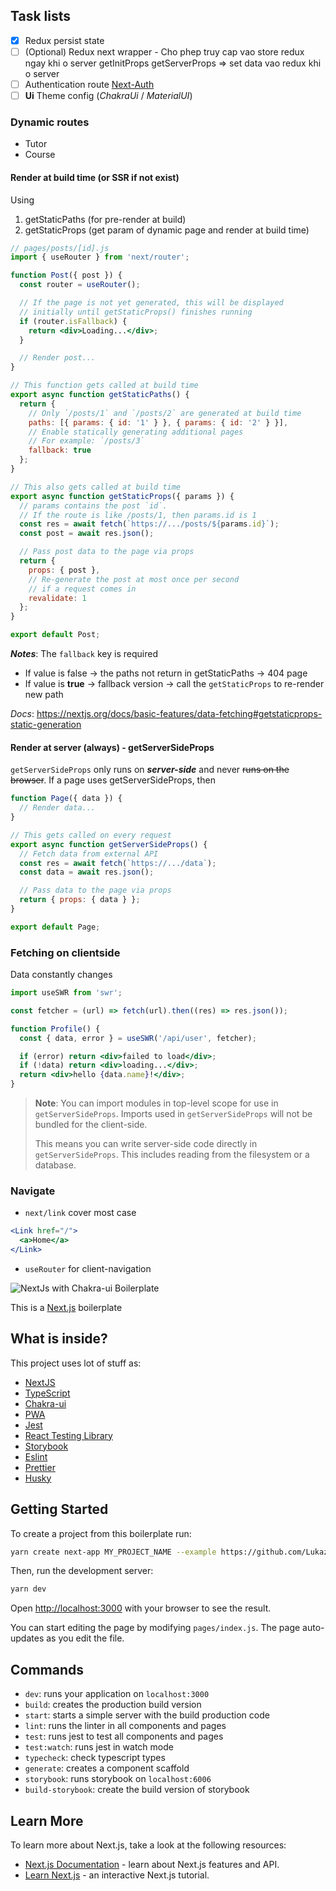 ## Task lists

- [x] Redux persist state
- [ ] (Optional) Redux next wrapper - Cho phep truy cap vao store redux ngay khi o server
      getInitProps getServerProps => set data vao redux khi o server
- [ ] Authentication route
  [Next-Auth](https://next-auth.js.org/getting-started/introduction)
- [ ] **Ui** Theme config (_ChakraUi_ / _MaterialUI_)

### Dynamic routes

- Tutor
- Course

#### Render at build time (or SSR if not exist)

Using

1. getStaticPaths (for pre-render at build)
2. getStaticProps (get param of dynamic page and render at build time)

```jsx
// pages/posts/[id].js
import { useRouter } from 'next/router';

function Post({ post }) {
  const router = useRouter();

  // If the page is not yet generated, this will be displayed
  // initially until getStaticProps() finishes running
  if (router.isFallback) {
    return <div>Loading...</div>;
  }

  // Render post...
}

// This function gets called at build time
export async function getStaticPaths() {
  return {
    // Only `/posts/1` and `/posts/2` are generated at build time
    paths: [{ params: { id: '1' } }, { params: { id: '2' } }],
    // Enable statically generating additional pages
    // For example: `/posts/3`
    fallback: true
  };
}

// This also gets called at build time
export async function getStaticProps({ params }) {
  // params contains the post `id`.
  // If the route is like /posts/1, then params.id is 1
  const res = await fetch(`https://.../posts/${params.id}`);
  const post = await res.json();

  // Pass post data to the page via props
  return {
    props: { post },
    // Re-generate the post at most once per second
    // if a request comes in
    revalidate: 1
  };
}

export default Post;
```

**_Notes_**: The `fallback` key is required

- If value is false -> the paths not return in getStaticPaths -> 404 page
- If value is **true** -> fallback version -> call the `getStaticProps` to re-render new path

_Docs_: https://nextjs.org/docs/basic-features/data-fetching#getstaticprops-static-generation

#### Render at server (always) - getServerSideProps

`getServerSideProps` only runs on **_server-side_** and never ~~runs on the browser~~. If a page uses getServerSideProps, then

```jsx
function Page({ data }) {
  // Render data...
}

// This gets called on every request
export async function getServerSideProps() {
  // Fetch data from external API
  const res = await fetch(`https://.../data`);
  const data = await res.json();

  // Pass data to the page via props
  return { props: { data } };
}

export default Page;
```

### Fetching on clientside

Data constantly changes

```jsx
import useSWR from 'swr';

const fetcher = (url) => fetch(url).then((res) => res.json());

function Profile() {
  const { data, error } = useSWR('/api/user', fetcher);

  if (error) return <div>failed to load</div>;
  if (!data) return <div>loading...</div>;
  return <div>hello {data.name}!</div>;
}
```

> **Note**: You can import modules in top-level scope for use in `getServerSideProps`. Imports used in `getServerSideProps` will not be bundled for the client-side.
>
> This means you can write server-side code directly in `getServerSideProps`. This includes reading from the filesystem or a database.

### Navigate

- `next/link` cover most case

```jsx
<Link href="/">
  <a>Home</a>
</Link>
```

- `useRouter` for client-navigation

![NextJs with Chakra-ui Boilerplate](https://i.imgur.com/WfNLFV8.png)

This is a [Next.js](https://nextjs.org/) boilerplate

## What is inside?

This project uses lot of stuff as:

- [NextJS](https://nextjs.org/)
- [TypeScript](https://www.typescriptlang.org/)
- [Chakra-ui](https://chakra-ui.com/)
- [PWA](https://web.dev/progressive-web-apps/)
- [Jest](https://jestjs.io/)
- [React Testing Library](https://testing-library.com/docs/react-testing-library/intro)
- [Storybook](https://storybook.js.org/)
- [Eslint](https://eslint.org/)
- [Prettier](https://prettier.io/)
- [Husky](https://github.com/typicode/husky)

## Getting Started

To create a project from this boilerplate run:

```bash
yarn create next-app MY_PROJECT_NAME --example https://github.com/Lukazovic/nextjs-with-chakra-ui-boilerplate
```

Then, run the development server:

```bash
yarn dev
```

Open [http://localhost:3000](http://localhost:3000) with your browser to see the result.

You can start editing the page by modifying `pages/index.js`. The page auto-updates as you edit the file.

## Commands

- `dev`: runs your application on `localhost:3000`
- `build`: creates the production build version
- `start`: starts a simple server with the build production code
- `lint`: runs the linter in all components and pages
- `test`: runs jest to test all components and pages
- `test:watch`: runs jest in watch mode
- `typecheck`: check typescript types
- `generate`: creates a component scaffold
- `storybook`: runs storybook on `localhost:6006`
- `build-storybook`: create the build version of storybook

## Learn More

To learn more about Next.js, take a look at the following resources:

- [Next.js Documentation](https://nextjs.org/docs) - learn about Next.js features and API.
- [Learn Next.js](https://nextjs.org/learn) - an interactive Next.js tutorial.
